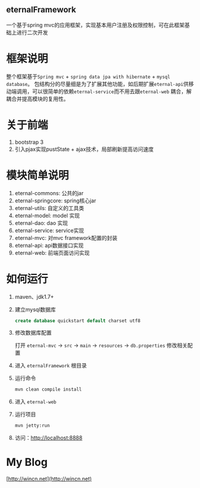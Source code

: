 eternalFramework
----
一个基于spring mvc的应用框架，实现基本用户注册及权限控制，可在此框架基础上进行二次开发

# 框架说明
整个框架基于`Spring mvc` + `spring data jpa with hibernate` + `mysql database`。
包结构分的尽量细是为了扩展其他功能，如后期扩展`eternal-api`供移动端调用，可以很简单的依赖`eternal-service`而不用去跟`eternal-web` 耦合，解耦合并提高模块的复用性。
# 关于前端
1. bootstrap 3
2. 引入pjax实现pustState + ajax技术，局部刷新提高访问速度
# 模块简单说明
1. eternal-commons: 公共的jar
2. eternal-springcore: spring核心jar
3. eternal-utils: 自定义的工具类
4. eternal-model: model 实现
5. eternal-dao: dao 实现
6. eternal-service: service实现
7. eternal-mvc: 对mvc framework配置的封装
8. eternal-api: api数据接口实现
9. eternal-web: 前端页面访问实现

# 如何运行
1. maven、jdk1.7+
2. 建立mysql数据库

    ```sql
    create database quickstart default charset utf8
    ```
3. 修改数据库配置

   打开 `eternal-mvc` -> `src` -> `main` -> `resources` -> `db.properties` 修改相关配置
   
4. 进入 `eternalFramework` 根目录

5. 运行命令

    ```bash
    mvn clean compile install
    ```
6. 进入 `eternal-web` 

7. 运行项目
    
    ```bash
    mvn jetty:run
    ```
8. 访问：[http://localhost:8888](http://localhost:8888)

# My Blog
[http://wincn.net](http://wincn.net)